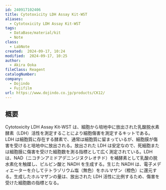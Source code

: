 ```yaml
---
id: 240917102406
title: Cytotoxicity LDH Assay Kit-WST
aliases:
  - Cytotoxicity LDH Assay Kit-WST
tags:
  - DataBase/material/kit
  - Note
class:
  - LabNote
created:  2024-09-17, 10:24
modified:  2024-09-17, 10:25
author:
  - Akira Ooka
fileClass: Reagent
catalogNumber: 
company:
  - Dojindo
  - Fujifilm
url: https://www.dojindo.co.jp/products/CK12/
---
```

## 概要
Cytotoxicity LDH Assay Kit-WST は、細胞から培地中に放出された乳酸脱水素酵素（LDH）活性を測定することにより細胞傷害を測定するキットである。
LDH は細胞質に存在する酵素で、通常は細胞質に留まっているが、細胞膜が傷害を受けると培地中に放出される。放出された LDH は安定なので、死細胞または細胞膜に傷害を受けた細胞数を測る指標として広く測定されている。LDH は、NAD（ニコチンアミドアデニンジヌクレオチド）を補酵素として乳酸の脱水素化を触媒し、ピルビン酸と NADH を生成する。生じた NADH は、電子メディエーターを介してテトラゾリウム塩（無色）をホルマザン（橙色）に還元する。生成したホルマザンの量は、放出された LDH 活性に比例するため、傷害を受けた細胞数の指標となる。